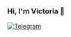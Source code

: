 ### Hi, I'm Victoria 👋


[![Telegram](https://img.shields.io/badge/Telegram-2CA5E0?style=for-the-badge&logo=telegram&logoColor=white)](https://t.me/mobile_testing)

